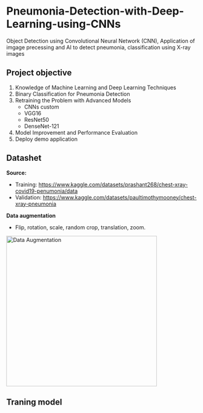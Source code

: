 # Pneumonia-Detection-with-Deep-Learning-using-CNNs
Object Detection using Convolutional Neural Network (CNN), Application of imgage precessing and AI to detect pneumonia, classification using X-ray images
## Project objective
1. Knowledge of Machine Learning and Deep Learning Techniques
2. Binary Classification for Pneumonia Detection
3. Retraining the Problem with Advanced Models
   - CNNs custom
   - VGG16
   - ResNet50
   - DenseNet-121
4. Model Improvement and Performance Evaluation
5. Deploy demo application

## Datashet 
**Source:** 
- Training: https://www.kaggle.com/datasets/prashant268/chest-xray-covid19-penumonia/data​
- Validation: https://www.kaggle.com/datasets/paultimothymooney/chest-xray-pneumonia​

**Data augmentation**
- Flip, rotation, scale, random crop, translation, zoom.
<img width="397" alt="Data Augmentation" src="https://github.com/user-attachments/assets/31e08a88-1a9f-43a3-931c-02b05e95f504" />

## Traning model
